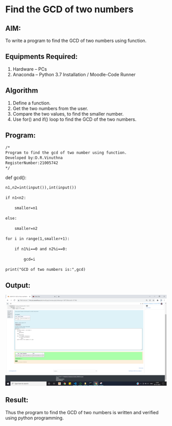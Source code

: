 # Find the GCD of two numbers

## AIM:
To write a program to find the GCD of two numbers using function.

## Equipments Required:
1. Hardware – PCs
2. Anaconda – Python 3.7 Installation / Moodle-Code Runner

## Algorithm
1. Define a function.
2. Get the two numbers from the user.
3. Compare the two values, to find the smaller number.
4. Use for() and if() loop to find the GCD of the two numbers.

## Program:
```
/*
Program to find the gcd of two number using function.
Developed by:D.R.Vinuthna
RegisterNumber:21005742  
*/

```
def gcd():

    n1,n2=int(input()),int(input())

    if n1<n2:

        smaller=n1

    else:

        smaller=n2

    for i in range(1,smaller+1):

        if n1%i==0 and n2%i==0:

            gcd=i

    print("GCD of two numbers is:",gcd)

## Output:
![gcd of two number](https://github.com/VINUTHNA-2004/GCD-of-two-numbers/blob/main/Screenshot%20(38).png)


## Result:
Thus the program to find the GCD of two numbers is written and verified using python programming.

